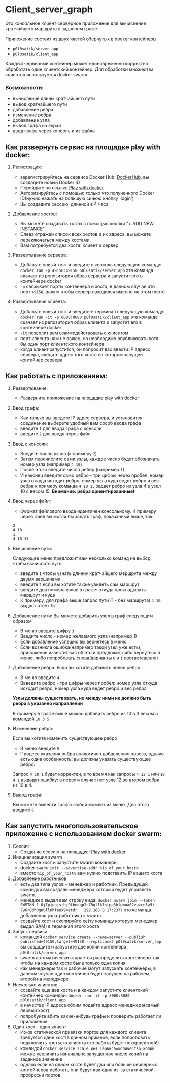 # Client_server_graph

Это консольное клиент серверное приложение для вычисление кратчайшего маршрута в заданном графе.

Приложение состоит из двух частей обернутых в docker контейнеры:
- `p0l0satik/server_app`
- `p0l0satik/client_app`

Каждый черверный контейнер может единовременно корректно обработать один клиентский контейнер.
Для обработки множества клиентов используется docker swarm

### Возможности:
- вычисление длины кратчайшего пути
- вывод кратчайшего пути
- добавление ребра
- изменение ребра
- добавление узла
- вывод графа на экран
- ввод графа через консоль и из файла

## Как развернуть сервис на площадке play with docker:
1. Регистрация:
    - зарегистрируйтесь на сервисе Docker Hub: [DockerHub](https://hub.docker.com), вы создадите новый Docker ID
    - Перейдите по ссылке [Play with docker](https://labs.play-with-docker.com)
    - Авторизируйтесь с помощью только что полученного Docker ID(нужно нажать на большую синюю кнопку 'login')
    - Вы создадите сессию, длинной в 4 часa

2. Добавление хостов:
    - Вы можете создавать хосты с помощью кнопки "+ ADD NEW INSTANCE".
    - Слева отражен список всех хостов и их адреса, вы можете переключаться между хостами.
    - Вам потребуется два хоста: клиент и сервер

3. Развертывание сервера:  
    - Добавьте новый хост и введите в консоль следующую команду:  `docker run -p 49150:49150 p0l0satik/server_app`
    эта команда скачает из репозитория образ сервера и запустит его в контейнере docker
    - `-p` связывает порты контейнера и хоста, в данном случае это порт `49150`, важно чтобы сервер находился именно на этом порте

4. Развертывание клиента:
    - Добавьте новый хост и введите в терминал следующую команду: `docker run -it -p 8080:8080 p0l0satik/client_app` 
    эта команда скачает из репозитория образ клиента и запустит его в контейнере docker
    - `-it` позволит вам взаимодействовать с клиентом
    - порт клиента нам не важен, но необходимо опубликовать хотя бы один порт клиентского контейнера
    - когда клиент запустится, он попросит вас ввести IP адресс сервера, введите адрес того хоста на котором запущен 
    контейнер сервера
    
## Как работать с приложением:
1. Развертывание:
    - Разверните приложение на площадке play with docker 
2. Ввод графа:
    - Как только вы введете IP адрес сервера, и установится соединение выберете удобный вам сособ ввода графа
    - введите `1` для ввода графа с консоли 
    - введите `2` для ввода через файл
3. Ввод с консоли:
    - Введите число узлов (к примеру `2`)
    - Затем перечислите сами узлы, каждое число будет обозначать номер узла (например `4 10`)
    - После этого введите число ребер (например `1`)
    - И наконец введите само ребро - три цифры через пробел: номер узла откуда исходит ребро, номер узла куда ведет ребро и вес ребра
    к примеру команда `4 10 15` задает ребро из узла 4 в узел 10 с весом 15.
    **Внимание: ребра ориентированные!**
4. Ввод через файл:
    - Формат файлового ввода идентичен консольному. К примеру через файл вы могли бы задать граф, показанный выше, так:
    ```
    2
    4 10
    1
    4 10 15
    ```
5. Вычисление пути:

    Следующее меню предложит вам несколько команд на выбор, чтобы вычислить путь:
    - введите `1` чтобы узнать длинну кратчайшего мершрута между двумя вершинами
    - введите `2` если вы хотите также увидеть сам маршрут
    - введите два номера узлов в графе: откуда прокладывать маршрут и куда
    - К примеру, для графа выше запрос пути (1 - без маршрута) `4 10` выдаст ответ  15
6. Добавление пути:
    Вы можете добавить узел в граф следующим образом
    - В меню введите цифру `3`
    - Введите число - номер желаемого узла (например 1)
    - Если добавление успешно вы вернетесь в меню
    - Если возникла ошибка(например такой узел уже есть), приложение известит вас об это и предложит либо вернуться в меню, либо попробовать снова(варианты `0` и `1` соответсвенно)
7. Добавление ребра:
    Если вы хотите добавить новое ребро
    - В меню введите `4`
    - Ввведите ребро - три цифры через пробел: номер узла откуда исходит ребро, номер узла куда ведет ребро и вес ребра
    
    **Узлы должны существовать, но между ними не должно быть ребра в указанно направлении**
    
    К примеру в графе выше можно добавить ребро из 10 в 3 весом 5 командой `10 3 5`
8. Изменение ребра:

    Если вы хотите изменить существующее ребро
    - В меню введите `5`
    - Процесс указания ребра аналогичен добавлению нового, однако есть одна особенность: вы должны указать существующее ребро:
    
    Запрос `4 10 1` будет корректен, в то время как запросы `4 12 1` или `10 4 1` выдадут ошибку: в первом случае нет узла 12 во втором ребра из 10 в 4.
9. Вывод графа:

    Вы можете вывести граф в любой момент из меню. Для этого введите `6` 

## Как запустить многопользовательское приложение с использованием docker swarm:
1. Сессия
    - Создание сессию на площадке: [Play with docker](https://labs.play-with-docker.com)
2. Инициализация swarm
    - Создайте хост и запустите swarm командой:
    - docker `swarm init --advertise-addr %ip_of_your_host%`
    - вместо `%ip_of_your_host%` вам нужно подставить IP вашего хоста
3. Добавление работников
    - есть два типа узлов - менеджер и работник. Предыдущей командой вы создали менеджера который будет управлять swarm. 
    - менеджер выдал вам строку вида:
    `docker swarm join --token SWMTKN-1-0j7pjebjsrhj9fbndqp2c78ql1klstpp3hfpmua02egzcn3w9i-796r0dh0gn0llnhfeux94etdr   192.168.0.17:2377`
    это команда добавления узла-работника к swarm
    - создайте хост и скопируйте ее(ту команду которую менеджер выдал ВАМ) в терминал этого хоста
4. Запуск сервиса
    - командой `docker service create --name=server --publish published=49150,target=49150 --replicas=2 p0l0satik/server_app`
    вы создадите и запустите две копии контейнера `p0l0satik/server_app`
    - swarm автоматически старается распределить контейнеры так чтобы на каждом хосте была только одна копия
    - как менеджеры так и рабочие могут запускать контейнеры, в данном случае один контейнер будет запущен на рабочем, второй на менеджере
5. Несколько клиентов
    - создайте еще два хоста и в каждом запустите клиентский контейнер командой:
    `docker run -it -p 8080:8080 p0l0satik/client_app`
    - в качестве IP адреса обоим подайте адресс менеджера(самый первый хост)
    - попробуйте вбить какие-нибудь графы и проверить работает ли приложение
6. Один хост - один клиент
    - Из-за статической привязки портов для каждого клиента требуется один хост(в данном примере, если попробовать подключить третьего клиента его работа будет некорректной!)
    - командой `docker service scale имя_сервиса=количество_копий` можно увеличить изначально запущенное число копий на заданное значение
    - однако если на одном хосте будет два или больше серверных контейнеров работать они будут как один из-за статической проброски портов
    
 
